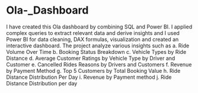 # Ola-_Dashboard
I have created this Ola dashboard by combining SQL and Power BI. 
I applied complex queries to extract relevant data and derive insights and I used Power BI for data cleaning, DAX formulas, visualization and created an interactive dashboard.
The project analyze various insights such as
a. Ride Volume Over Time
b. Booking Status Breakdown
c. Vehicle Types by Ride Distance
d. Average Customer Ratings by Vehicle Type by Driver and Customer
e. Cancelled Rides Reasons by Drivers and Customers
f. Revenue by Payment Method
g. Top 5 Customers by Total Booking Value
h. Ride Distance Distribution Per Day
i. Revenue by Payment method
j. Ride Distance Distribution per day
